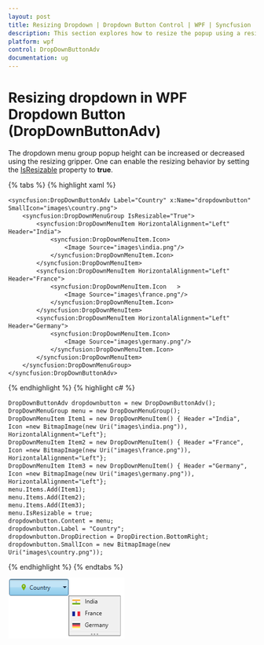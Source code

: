 ```yaml
---
layout: post
title: Resizing Dropdown | Dropdown Button Control | WPF | Syncfusion
description: This section explores how to resize the popup using a resizing gripper to increase or decrease the height of the popup.
platform: wpf
control: DropDownButtonAdv
documentation: ug
---
```


# Resizing dropdown in WPF Dropdown Button (DropDownButtonAdv)

The dropdown menu group popup height can be increased or decreased using the resizing gripper. One can enable the resizing behavior by setting the [IsResizable](https://help.syncfusion.com/cr/wpf/Syncfusion.Shared.Wpf~Syncfusion.Windows.Tools.Controls.DropDownMenuGroup~IsResizable.html) property to **true**.

{% tabs %}
{% highlight xaml %}

    <syncfusion:DropDownButtonAdv Label="Country" x:Name="dropdownbutton" SmallIcon="images\country.png">
        <syncfusion:DropDownMenuGroup IsResizable="True">
            <syncfusion:DropDownMenuItem HorizontalAlignment="Left" Header="India">
                <syncfusion:DropDownMenuItem.Icon>
                    <Image Source="images\india.png"/>
                </syncfusion:DropDownMenuItem.Icon>
            </syncfusion:DropDownMenuItem>
            <syncfusion:DropDownMenuItem HorizontalAlignment="Left" Header="France">
                <syncfusion:DropDownMenuItem.Icon   >
                    <Image Source="images\france.png"/>
                </syncfusion:DropDownMenuItem.Icon>
            </syncfusion:DropDownMenuItem>
            <syncfusion:DropDownMenuItem HorizontalAlignment="Left" Header="Germany">
                <syncfusion:DropDownMenuItem.Icon>
                    <Image Source="images\germany.png"/>
                </syncfusion:DropDownMenuItem.Icon>
            </syncfusion:DropDownMenuItem>
        </syncfusion:DropDownMenuGroup>
    </syncfusion:DropDownButtonAdv>

{% endhighlight %}
{% highlight c# %}

    DropDownButtonAdv dropdownbutton = new DropDownButtonAdv();
    DropDownMenuGroup menu = new DropDownMenuGroup();
    DropDownMenuItem Item1 = new DropDownMenuItem() { Header ="India", Icon =new BitmapImage(new Uri("images\india.png")), HorizontalAlignment="Left"};
    DropDownMenuItem Item2 = new DropDownMenuItem() { Header ="France", Icon =new BitmapImage(new Uri("images\france.png")), HorizontalAlignment="Left"};
    DropDownMenuItem Item3 = new DropDownMenuItem() { Header ="Germany", Icon =new BitmapImage(new Uri("images\germany.png")), HorizontalAlignment="Left"};
    menu.Items.Add(Item1);
    menu.Items.Add(Item2);
    menu.Items.Add(Item3);
    menu.IsResizable = true;
    dropdownbutton.Content = menu;
    dropdownbutton.Label = "Country";
    dropdownbutton.DropDirection = DropDirection.BottomRight;
    dropdownbutton.SmallIcon = new BitmapImage(new Uri("images\country.png"));

{% endhighlight %}
{% endtabs %}

![Resizing](Resizing-Support_images/Resizing-Support_img1.png)




